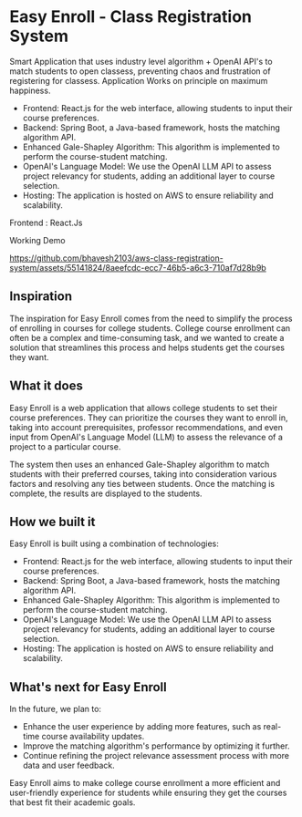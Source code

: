 # Easy Enroll - Class Registration System

Smart Application that uses industry level algorithm + OpenAI API's to match students to open classess, preventing chaos and frustration of registering for classess. Application Works on principle on maximum happiness.


- Frontend: React.js for the web interface, allowing students to input their course preferences.
- Backend: Spring Boot, a Java-based framework, hosts the matching algorithm API.
- Enhanced Gale-Shapley Algorithm: This algorithm is implemented to perform the course-student matching.
- OpenAI's Language Model: We use the OpenAI LLM API to assess project relevancy for students, adding an additional layer to course selection.
- Hosting: The application is hosted on AWS to ensure reliability and scalability.

Frontend : React.Js

Working Demo

https://github.com/bhavesh2103/aws-class-registration-system/assets/55141824/8aeefcdc-ecc7-46b5-a6c3-710af7d28b9b



## Inspiration

The inspiration for Easy Enroll comes from the need to simplify the process of enrolling in courses for college students. College course enrollment can often be a complex and time-consuming task, and we wanted to create a solution that streamlines this process and helps students get the courses they want.

## What it does

Easy Enroll is a web application that allows college students to set their course preferences. They can prioritize the courses they want to enroll in, taking into account prerequisites, professor recommendations, and even input from OpenAI's Language Model (LLM) to assess the relevance of a project to a particular course.

The system then uses an enhanced Gale-Shapley algorithm to match students with their preferred courses, taking into consideration various factors and resolving any ties between students. Once the matching is complete, the results are displayed to the students.

## How we built it

Easy Enroll is built using a combination of technologies:

- Frontend: React.js for the web interface, allowing students to input their course preferences.
- Backend: Spring Boot, a Java-based framework, hosts the matching algorithm API.
- Enhanced Gale-Shapley Algorithm: This algorithm is implemented to perform the course-student matching.
- OpenAI's Language Model: We use the OpenAI LLM API to assess project relevancy for students, adding an additional layer to course selection.
- Hosting: The application is hosted on AWS to ensure reliability and scalability.

## What's next for Easy Enroll

In the future, we plan to:

- Enhance the user experience by adding more features, such as real-time course availability updates.
- Improve the matching algorithm's performance by optimizing it further.
- Continue refining the project relevance assessment process with more data and user feedback.

Easy Enroll aims to make college course enrollment a more efficient and user-friendly experience for students while ensuring they get the courses that best fit their academic goals.
